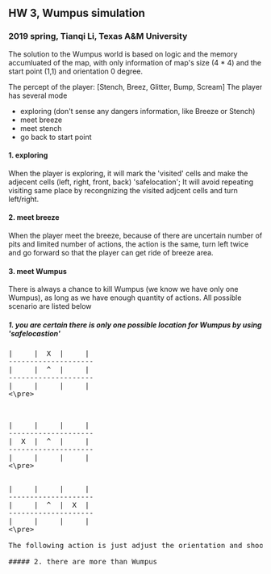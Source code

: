 ## HW 3, Wumpus simulation
### 2019 spring, Tianqi Li, Texas A&M University 
The solution to the Wumpus world is based on logic and the memory accumluated of the map, with only information of map's size (4 * 4) and the start point (1,1) and orientation 0 degree.

The percept of the player: [Stench, Breez, Glitter, Bump, Scream]
The player has several mode
- exploring (don't sense any dangers information, like Breeze or Stench)
- meet breeze
- meet stench
- go back to start point

#### 1. exploring
When the player is exploring, it will mark the 'visited' cells and make the adjecent cells (left, right, front, back) 'safelocation';
It will avoid repeating visiting same place by recongnizing the visited adjcent cells and turn left/right.

#### 2. meet breeze
When the player meet the breeze, because of there are uncertain number of pits and limited number of actions, the action is the same, turn left twice and go forward so that the player can get ride of breeze area.

#### 3. meet Wumpus
There is always a chance to kill Wumpus (we know we have only one Wumpus), as long as we have enough quantity of actions. 
All possible scenario are listed below

##### 1. you are certain there is only one possible location for Wumpus by using 'safelocastion'

<pre>
|     |  X  |     |
--------------------
|     |  ^  |     |
--------------------
|     |     |     |
<\pre>


<pre>
|     |     |     |
--------------------
|  X  |  ^  |     |
--------------------
|     |     |     |
<\pre>

<pre>
|     |     |     |
--------------------
|     |  ^  |  X  |
--------------------
|     |     |     |
<\pre>

The following action is just adjust the orientation and shoot the arrow.

##### 2. there are more than Wumpus
